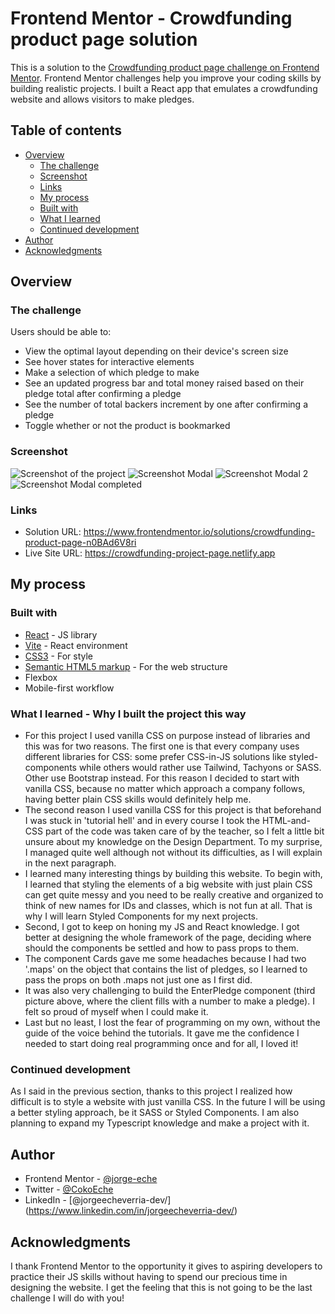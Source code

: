 # Frontend Mentor - Crowdfunding product page solution

This is a solution to the [Crowdfunding product page challenge on Frontend Mentor](https://www.frontendmentor.io/challenges/crowdfunding-product-page-7uvcZe7ZR). Frontend Mentor challenges help you improve your coding skills by building realistic projects.
I built a React app that emulates a crowdfunding website and allows visitors to make pledges.


## Table of contents

- [Overview](#overview)
  - [The challenge](#the-challenge)
  - [Screenshot](#screenshot)
  - [Links](#links)
  - [My process](#my-process)
  - [Built with](#built-with)
  - [What I learned](#what-i-learned)
  - [Continued development](#continued-development)
- [Author](#author)
- [Acknowledgments](#acknowledgments)

## Overview

### The challenge

Users should be able to:

- View the optimal layout depending on their device's screen size
- See hover states for interactive elements
- Make a selection of which pledge to make
- See an updated progress bar and total money raised based on their pledge total after confirming a pledge
- See the number of total backers increment by one after confirming a pledge
- Toggle whether or not the product is bookmarked

### Screenshot

![Screenshot of the project](./src/design/crowdfunding-screenshot.png)
![Screenshot Modal](./src/design/desktop-design-modal-default.jpg)
![Screenshot Modal 2](./src/design/desktop-design-modal-selected.jpg)
![Screenshot Modal completed](./src/design/desktop-design-modal-completed.jpg)


### Links

- Solution URL: https://www.frontendmentor.io/solutions/crowdfunding-product-page-n0BAd6V8ri
- Live Site URL: https://crowdfunding-project-page.netlify.app

## My process

### Built with

- [React](https://reactjs.org/) - JS library
- [Vite](https://vitejs.dev/) - React environment
- [CSS3](https://www.w3.org/Style/CSS/) - For style
- [Semantic HTML5 markup](https://www.w3.org/html/) - For the web structure
- Flexbox
- Mobile-first workflow

### What I learned - Why I built the project this way

- For this project I used vanilla CSS on purpose instead of libraries and this was for two reasons. The first one is that every company uses different libraries for CSS: some prefer CSS-in-JS solutions like styled-components while others would rather use Tailwind, Tachyons or SASS. Other use Bootstrap instead. For this reason I decided to start with vanilla CSS, because no matter which approach a company follows, having better plain CSS skills would definitely help me.
- The second reason I used vanilla CSS for this project is that beforehand I was stuck in 'tutorial hell' and in every course I took the HTML-and-CSS part of the code was taken care of by the teacher, so I felt a little bit unsure about my knowledge on the Design Department. To my surprise, I managed quite well although not without its difficulties, as I will explain in the next paragraph.
- I learned many interesting things by building this website. To begin with, I learned that styling the elements of a big website with just plain CSS can get quite messy and you need to be really creative and organized to think of new names for IDs and classes, which is not fun at all. That is why I will learn Styled Components for my next projects.
- Second, I got to keep on honing my JS and React knowledge. I got better at designing the whole framework of the page, deciding where should the components be settled and how to pass props to them.
- The component Cards gave me some headaches because I had two '.maps' on the object that contains the list of pledges, so I learned to pass the props on both .maps not just one as I first did.
- It was also very challenging to build the EnterPledge component (third picture above, where the client fills with a number to make a pledge). I felt so proud of myself when I could make it.
- Last but no least, I lost the fear of programming on my own, without the guide of the voice behind the tutorials. It gave me the confidence I needed to start doing real programming once and for all, I loved it!

### Continued development

As I said in the previous section, thanks to this project I realized how difficult is to style a website with just vanilla CSS. In the future I will be using a better styling approach, be it SASS or Styled Components.
I am also planning to expand my Typescript knowledge and make a project with it.

## Author

- Frontend Mentor - [@jorge-eche](https://www.frontendmentor.io/profile/jorge-eche)
- Twitter - [@CokoEche](https://twitter.com/CokoEche)
- LinkedIn - [@jorgeecheverria-dev/] (https://www.linkedin.com/in/jorgeecheverria-dev/)

## Acknowledgments

I thank Frontend Mentor to the opportunity it gives to aspiring developers to practice their JS skills without having to spend our precious time in designing the website.
I get the feeling that this is not going to be the last challenge I will do with you!
